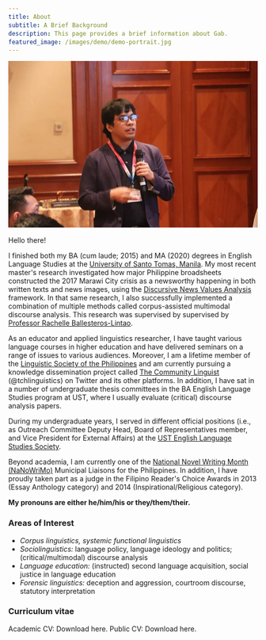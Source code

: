 ```yaml
---
title: About
subtitle: A Brief Background
description: This page provides a brief information about Gab.
featured_image: /images/demo/demo-portrait.jpg
---
```


![](/images/me/2019esea.jpg)

Hello there!

I finished both my BA (cum laude; 2015) and MA (2020) degrees in English Language Studies at the [University of Santo Tomas, Manila](https://www.ust.edu.ph). My most recent master's research investigated how major Philippine broadsheets constructed the 2017 Marawi City crisis as a newsworthy happening in both written texts and news images, using the [Discursive News Values Analysis](https://newsvaluesanalysis.com) framework. In that same research, I also successfully implemented a combination of multiple methods called corpus-assisted multimodal discourse analysis. This research was supervised by supervised by [Professor Rachelle Ballesteros-Lintao](https://www.ust.edu.ph/profile/lintao-rachelle-b/).

As an educator and applied linguistics researcher, I have taught various language courses in higher education and have delivered seminars on a range of issues to various audiences. Moreover, I am a lifetime member of the [Linguistic Society of the Philippines](https://lsphil.net) and am currently pursuing a knowledge dissemination project called [The Community Linguist](https://twitter.com/tclinguistics) (@tchlinguistics) on Twitter and its other platforms. In addition, I have sat in a number of undergraduate thesis committees in the BA English Language Studies program at UST, where I usually evaluate (critical) discourse analysis papers. 

During my undergraduate years, I served in different official positions (i.e., as Outreach Committee Deputy Head, Board of Representatives member, and Vice President for External Affairs) at the [UST English Language Studies Society](https://www.facebook.com/USTELSSOC).

Beyond academia, I am currently one of the [National Novel Writing Month (NaNoWriMo)](https://nanowrimo.org) Municipal Liaisons for the Philippines. In addition, I have proudly taken part as a judge in the Filipino Reader's Choice Awards in 2013 (Essay Anthology category) and 2014 (Inspirational/Religious category). 

**My pronouns are either he/him/his or they/them/their.**

### Areas of Interest 
* *Corpus linguistics, systemic functional linguistics*
* *Sociolinguistics:* language policy, language ideology and politics; (critical/multimodal) discourse analysis
* *Language education:* (instructed) second language acquisition, social justice in language education
* *Forensic linguistics:* deception and aggression, courtroom discourse, statutory interpretation

### Curriculum vitae

Academic CV: Download here.
Public CV: Download here.